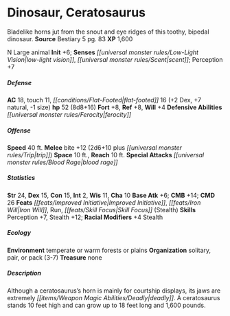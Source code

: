 ﻿---
cssclass: [monsters]
title1: Dinosaur, Ceratosaurus
desc_short: Bladelike horns jut from the snout and eye ridges of this toothy, bipedal
  dinosaur.
title2: Ceratosaurus
CR: 5
sources:
- name: Bestiary 5
  page: 83
  link: http://paizo.com/products/btpy9g9x?Pathfinder-Roleplaying-Game-Bestiary-5
XP: 1600
alignment: N
size: Large
type: animal
initiative:
  bonus: 6
senses:
  low-light vision: true
  scent: true
AC:
  AC: 18
  touch: 11
  flat_footed: 16
  components:
    dex: 2
    natural: 7
    size: -1
HP:
  HP: 52
  long: 8d8+16
saves:
  fort: 8
  ref: 8
  will: 4
defensive_abilities:
- ferocity
speeds:
  base: 40
attacks:
  melee:
  - - text: bite +12 (2d6+10 plus trip)
      entries:
      - - damage: 2d6+10
        - effect: trip
      attack: bite
      bonus:
      - 12
  special:
  - blood rage
space: 10
reach: 10
ability_scores:
  STR: 24
  DEX: 15
  CON: 15
  INT: 2
  WIS: 11
  CHA: 10
BAB: 6
CMB: 14
CMD: 26
feats:
- name: Improved Initiative
- name: Iron Will
- name: Run
- name: Skill Focus (Stealth)
skills:
  Perception: 7
  Stealth: 12
  _racial_mods:
    Stealth:
      _: 4
ecology:
  environment: temperate or warm forests or plains
  organization: solitary, pair, or pack (3-7)
  treasure_type: none
desc_long: Although a ceratosaurus's horn is mainly for courtship displays, its jaws
  are extremely deadly. A ceratosaurus stands 10 feet high and can grow up to 18 feet
  long and 1,600 pounds.

---

# Dinosaur, Ceratosaurus
Bladelike horns jut from the snout and eye ridges of this toothy, bipedal dinosaur.
**Source** Bestiary 5 pg. 83
**XP** 1,600

N Large animal
**Init** +6; **Senses** _[[universal monster rules/Low-Light Vision|low-light vision]]_, _[[universal monster rules/Scent|scent]]_; Perception +7

##### Defense

**AC** 18, touch 11, _[[conditions/Flat-Footed|flat-footed]]_ 16 (+2 Dex, +7 natural, -1 size)
**hp** 52 (8d8+16)
**Fort** +8, **Ref** +8, **Will** +4
**Defensive Abilities** _[[universal monster rules/Ferocity|ferocity]]_

##### Offense
**Speed** 40 ft.
**Melee** bite +12 (2d6+10 plus _[[universal monster rules/Trip|trip]]_)
**Space** 10 ft., **Reach** 10 ft.
**Special Attacks** _[[universal monster rules/Blood Rage|blood rage]]_

##### Statistics
**Str** 24, **Dex** 15, **Con** 15, **Int** 2, **Wis** 11, **Cha** 10
**Base Atk** +6; **CMB** +14; **CMD** 26
**Feats** _[[feats/Improved Initiative|Improved Initiative]]_, _[[feats/Iron Will|Iron Will]]_, Run, _[[feats/Skill Focus|Skill Focus]]_ (Stealth)
**Skills** Perception +7, Stealth +12; **Racial Modifiers** +4 Stealth

##### Ecology

**Environment** temperate or warm forests or plains
**Organization** solitary, pair, or pack (3-7)
**Treasure** none

##### Description

Although a ceratosaurus’s horn is mainly for courtship displays, its jaws are extremely _[[items/Weapon Magic Abilities/Deadly|deadly]]_. A ceratosaurus stands 10 feet high and can grow up to 18 feet long and 1,600 pounds.